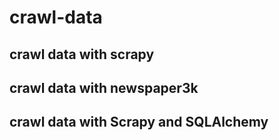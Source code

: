 # crawl-data
## crawl data with scrapy
## crawl data with newspaper3k
## crawl data with Scrapy and SQLAlchemy
